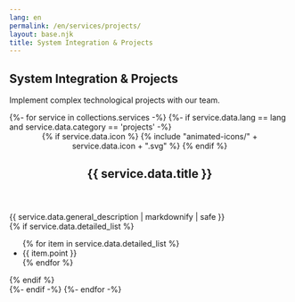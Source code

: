 ```yaml
---
lang: en
permalink: /en/services/projects/
layout: base.njk
title: System Integration & Projects
---
```

<section class="page-section">
    <div class="container">
        <div class="section-title text-center" data-aos="fade-up">
            <h1>System Integration & Projects</h1>
            <p>Implement complex technological projects with our team.</p>
        </div>
        <div class="service-content-wrapper" data-aos="fade-up" data-aos-delay="200">
            {%- for service in collections.services -%}
                {%- if service.data.lang == lang and service.data.category == 'projects' -%}
                    <article class="service-full-item">
                        <header class="service-full-header">
                            <div class="service-full-icon">
                            {% if service.data.icon %}
                                {% include "animated-icons/" + service.data.icon + ".svg" %}
                            {% endif %}
                            </div>
                            <h2>{{ service.data.title }}</h2>
                        </header>
                        <div class="service-full-description">
                            {{ service.data.general_description | markdownify | safe }}
                        </div>
                        {% if service.data.detailed_list %}
                        <ul class="service-detailed-list">
                            {% for item in service.data.detailed_list %}
                            <li>{{ item.point }}</li>
                            {% endfor %}
                        </ul>
                        {% endif %}
                    </article>
                {%- endif -%}
            {%- endfor -%}
        </div>
    </div>
</section>